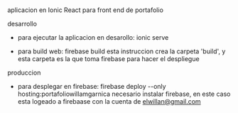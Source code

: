 # 

aplicacion en Ionic React para front end de portafolio

desarrollo
- para ejecutar la aplicacion en desarollo: ionic serve

- para build web: firebase build
    esta instruccion crea la carpeta 'build', y esta carpeta es la que toma firebase para hacer el despliegue

produccion
- para desplegar en firebase: firebase deploy --only hosting:portafoliowillamgarnica
    necesario instalar firebase, en este caso esta logeado a firebaase con la cuenta de elwillan@gmail.com

